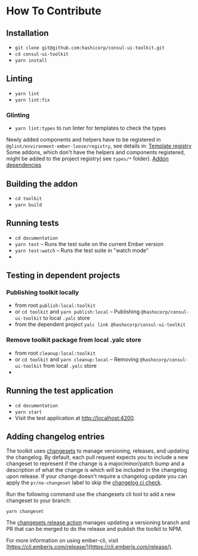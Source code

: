 # How To Contribute

## Installation

- `git clone git@github.com:hashicorp/consul-ui-toolkit.git`
- `cd consul-ui-toolkit`
- `yarn install`

## Linting

- `yarn lint`
- `yarn lint:fix`

### Glinting
- `yarn lint:types` to run linter for templates to check the types

Newly added components and helpers have to be registered in `@glint/environment-ember-loose/registry`, see details in: [Template registry](https://typed-ember.gitbook.io/glint/using-glint/ember/template-registry#components)
Some addons, which don't have the helpers and components registered, might be added to the project registry( see `types/*` folder).
[Addon dependencies](https://typed-ember.gitbook.io/glint/using-glint/ember/using-addons#typing-your-dependencies)

## Building the addon

- `cd toolkit`
- `yarn build`

## Running tests

- `cd documentation`
- `yarn test` – Runs the test suite on the current Ember version
- `yarn test:watch` – Runs the test suite in "watch mode"
- 
## Testing in dependent projects 

### Publishing toolkit locally
- from root `publish:local:toolkit`
- or `cd toolkit` and `yarn publish:local` – Publishing `@hashocorp/consul-ui-toolkit` to local `.yalc` store
- from the dependent project `yalc link @hashocorp/consul-ui-toolkit`

### Remove toolkit package from local .yalc store
- from root `cleanup:local:toolkit`
- or `cd toolkit` and `yarn cleanup:local` – Removing `@hashocorp/consul-ui-toolkit` from local `.yalc` store
- 
## Running the test application

- `cd documentation`
- `yarn start`
- Visit the test application at [http://localhost:4200](http://localhost:4200).

## Adding changelog entries

The toolkit uses [changesets](https://github.com/changesets/changesets) to manage versioning, releases, and updating the changelog. By default, each pull request expects you to include a new changeset to represent if the change is a major/minor/patch bump and a description of what the change is which will be included in the changelog upon release. If your change doesn't require a changelog update you can apply the `pr/no-changeset` label to skip the [changelog ci check](.github/workflows/changelog-check.yml).

Run the following command use the changesets cli tool to add a new changeset to your branch:

```
yarn changeset
```

The [changesets release action](.github/workflows/release.yml) manages updating a versioning branch and PR that can be merged to do the release and publish the toolkit to NPM.

For more information on using ember-cli, visit [https://cli.emberjs.com/release/](https://cli.emberjs.com/release/).
